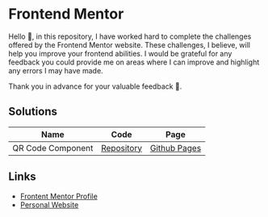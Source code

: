 # Frontend Mentor

Hello 👋, in this repository, I have worked hard to complete the challenges offered by the Frontend Mentor website. These challenges, I believe, will help you improve your frontend abilities. I would be grateful for any feedback you could provide me on areas where I can improve and highlight any errors I may have made.

Thank you in advance for your valuable feedback 🥳.

## Solutions

| Name | Code | Page |
| - | - | - |
| QR Code Component | [Repository](qr-code-component/) | [Github Pages](https://bthnorhan.github.io/frontend-mentor/qr-code-component/) |


## Links

- [Frontent Mentor Profile](https://www.frontendmentor.io/profile/bthnorhan)
- [Personal Website](https://batuhanorhan.com)
